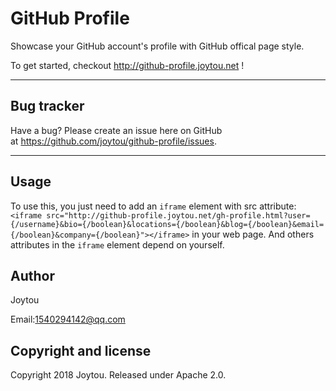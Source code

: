 # GitHub Profile

Showcase your GitHub account's profile with GitHub offical page style.

To get started, checkout http://github-profile.joytou.net !

-------

## Bug tracker

Have a bug? Please create an issue here on GitHub at https://github.com/joytou/github-profile/issues.

-------

## Usage

To use this, you just need to add an `iframe` element with src attribute:  `<iframe src="http://github-profile.joytou.net/gh-profile.html?user={/username}&bio={/boolean}&locations={/boolean}&blog={/boolean}&email={/boolean}&company={/boolean}"></iframe>`  in your web page. And others attributes in the `iframe` element depend on yourself.

## Author

Joytou

Email:<1540294142@qq.com>

## Copyright and license

Copyright 2018 Joytou. Released under Apache 2.0.

